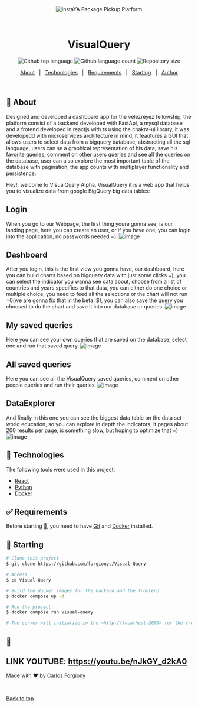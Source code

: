 <div align="center" id="top"> 
  <img src="./.github/app.gif" alt="InstaYA Package Pickup Platform" />

&#xa0;

  <!-- <a href="https://instayapackagepickupplatform.netlify.app">Demo</a> -->
</div>

<h1 align="center">VisualQuery</h1>

<p align="center">
  <img alt="Github top language" src="https://img.shields.io/github/languages/top/forgionyc/Visual-Query?color=56BEB8">

  <img alt="Github language count" src="https://img.shields.io/github/languages/count/forgionyc/Visual-Query?color=56BEB8">

  <img alt="Repository size" src="https://img.shields.io/github/repo-size/forgionyc/Visual-Query?color=56BEB8">

  <!-- <img alt="License" src="https://img.shields.io/github/license/forgionyc/Visual-Query?color=56BEB8"> -->

  <!-- <img alt="Github issues" src="https://img.shields.io/github/issues/forgionyc/Visual-Query?color=56BEB8" /> -->

  <!-- <img alt="Github forks" src="https://img.shields.io/github/forks/forgionyc/Visual-Query?color=56BEB8" /> -->

  <!-- <img alt="Github stars" src="https://img.shields.io/github/stars/forgionyc/Visual-Query?color=56BEB8" /> -->
</p>

<!-- Status -->

<!-- <h4 align="center">
	🚧  InstaYA Package Pickup Platform 🚀 Under construction...  🚧
</h4>

<hr> -->

<p align="center">
  <a href="#dart-about">About</a> &#xa0; | &#xa0; 
  <!-- <a href="#sparkles-features">Features</a> &#xa0; | &#xa0; -->
  <a href="#rocket-technologies">Technologies</a> &#xa0; | &#xa0;
  <a href="#white_check_mark-requirements">Requirements</a> &#xa0; | &#xa0;
  <a href="#checkered_flag-starting">Starting</a> &#xa0; | &#xa0;
  <a href="https://github.com/forgionyc" target="_blank">Author</a>
</p>

<br>

## :dart: About

Designed and developed a dashboard app for the velezreyez fellowship, the platform consist of a backend developed with FastApi, a mysql database and a frotend developed in reactjs with ts using the chakra-ui library, it was developedd with microservices architecture in mind, it feautures a GUI that allows users to select data from a bigquery database, abstracting all the sql language, users can se a graphical representation of his data, save his favorite queries, comment on other users queries and see all the queries on the database, user can also explore the most important table of the database with pagination, the app counts with multiplayer functionality and persistence.

Hey!, welcome to VisualQuery Alpha, VisualQuery it is a web app that helps you to visualize data from google BigQuery big data tables:


## Login

When you go to our Webpage, the first thing youre gonna see, is our landing page, here you can create an user, or if you have one, you can login into the application, no passwords needed =).
![image](https://github.com/forgionyc/visual-query/assets/109704682/b7837359-26c1-40f9-a14b-7b4ae5b1ae99)

## Dashboard

After you login, this is the first view you gonna have, our dashboard, here you can build charts based on bigquery data with just some clicks =), you can select the indicator you wanna see data about, choose from a list of countries and years specifics to that data, you can either do one choice or multiple choice, you need to feed all the selections or the chart will not run =0(we are gonna fix that in the beta :$), you can also save the query you choosed to do the chart and save it into our database or queries.
![image](https://github.com/forgionyc/visual-query/assets/109704682/f52f8698-5156-4bf4-adb6-20b16d9ac787)

## My saved queries

Here you can see your own queries that are saved on the database, select one and run that saved query.
![image](https://github.com/forgionyc/visual-query/assets/109704682/4b4392dd-33b9-43d9-8d20-cbd39b47cb7a)

## All saved queries

Here you can see all the VisualQuery saved queries, comment on other people queries and run their queries. 
![image](https://github.com/forgionyc/visual-query/assets/109704682/db6eb65f-880a-4fc0-a6f0-2421665d03c6)

## DataExplorer

And finally in this one you can see the biggest data table on the data set world education, so you can explore in depth the indicators, it pages about 200 results per page, is something slow, but hoping to optimize that =)
![image](https://github.com/forgionyc/visual-query/assets/109704682/45dc6b7b-d04b-451f-b4f1-96fe928976d3)


## :rocket: Technologies

The following tools were used in this project:

- [React](https://react.dev/)
- [Python](https://www.python.org/)
- [Docker](https://www.docker.com/)

## :white_check_mark: Requirements

Before starting :checkered_flag:, you need to have [Git](https://git-scm.com) and [Docker](https://www.docker.com/) installed.

## :checkered_flag: Starting

```bash
# Clone this project
$ git clone https://github.com/forgionyc/Visual-Query

# Access
$ cd Visual-Query

# Build the docker images for the backend and the frontend
$ docker compose up -d

# Run the project
$ docker compose run visual-query

# The server will initialize in the <http://localhost:3000> for the frontend and <http://localhost:5000> for the backend
```

## :memo:

## LINK YOUTUBE: https://youtu.be/nJkGY_d2kA0


Made with :heart: by <a href="https://github.com/forgionyc" target="_blank">Carlos Forgiony</a>

&#xa0;

<a href="#top">Back to top</a>
